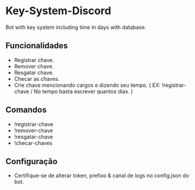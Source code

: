 # Key-System-Discord
Bot with key system including time in days with database.

## Funcionalidades
* Registrar chave.
* Remover chave.
* Resgatar chave.
* Checar as chaves.
* Crie chave mencionando cargos e dizendo seu tempo. ( EX: !registrar-chave <cargo> <tempo em dias> / No tempo basta escrever quantos dias. )

## Comandos
* !registrar-chave <Cargo> <Tempo em dias>
* !remover-chave <Chave>
* !resgatar-chave <Chave>
* !checar-chaves

## Configuração
* Certifique-se de alterar token, prefixo & canal de logs no config.json do bot.
